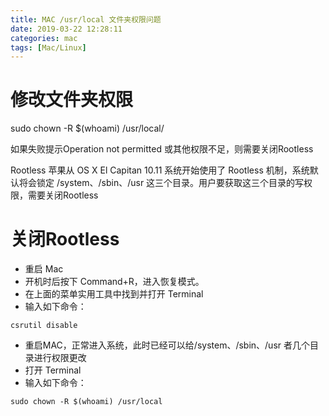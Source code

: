 ```yaml
---
title: MAC /usr/local 文件夹权限问题
date: 2019-03-22 12:28:11
categories: mac
tags: [Mac/Linux]
---
```


# 修改文件夹权限
sudo chown -R $(whoami) /usr/local/

如果失败提示Operation not permitted 或其他权限不足，则需要关闭Rootless

Rootless 苹果从 OS X El Capitan 10.11 系统开始使用了 Rootless 机制，系统默认将会锁定 /system、/sbin、/usr 这三个目录。用户要获取这三个目录的写权限，需要关闭Rootless


# 关闭Rootless
+ 重启 Mac
+ 开机时后按下 Command+R，进入恢复模式。
+ 在上面的菜单实用工具中找到并打开 Terminal
+ 输入如下命令：


```
csrutil disable

```

+ 重启MAC，正常进入系统，此时已经可以给/system、/sbin、/usr 者几个目录进行权限更改
+ 打开 Terminal
+ 输入如下命令：



```
sudo chown -R $(whoami) /usr/local

```